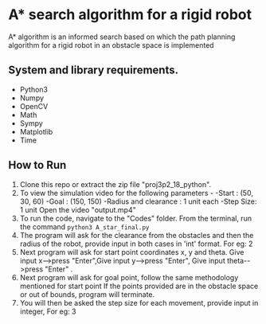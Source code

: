 # A* search algorithm for a rigid robot
A* algorithm is an informed search based on which the path planning algorithm for a rigid robot in an obstacle space is implemented

## System and library requirements.
 - Python3
 - Numpy
 - OpenCV
 - Math
 - Sympy
 - Matplotlib
 - Time
 
 
## How to Run
1. Clone this repo or extract the zip file "proj3p2_18_python". <br>
2. To view the simulation video for the following parameters - 
-Start : (50, 30, 60)
-Goal : (150, 150)
-Radius and clearance : 1 unit each
-Step Size: 1 unit
Open the video "output.mp4"<br>
3. To run the code, navigate to the "Codes" folder. From the terminal, run the command `python3 A_star_final.py` <br>
4. The program will ask for the clearance from the obstacles and then the radius of the robot, provide input in both cases in 'int' format. For eg: 2<br>
5. Next program will ask for start point coordinates x, y and theta. Give input x-->press "Enter",Give input y-->press "Enter", Give input theta-->press "Enter" . <br>
6. Next program will ask for goal point, follow the same methodology mentioned for start point
If the points provided are in the obstacle space or out of bounds, program will terminate.<br>
7. You will then be asked the step size for each movement, provide input in integer, For eg: 3 <br>

 
